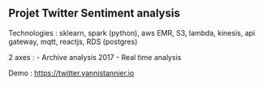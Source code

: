 ## Projet Twitter Sentiment analysis


Technologies : sklearn, spark (python), aws EMR, S3, lambda, kinesis, api gateway, mqtt, reactjs, RDS (postgres)

2 axes : 
	- Archive analysis 2017
	- Real time analysis


Demo : https://twitter.yannistannier.io
